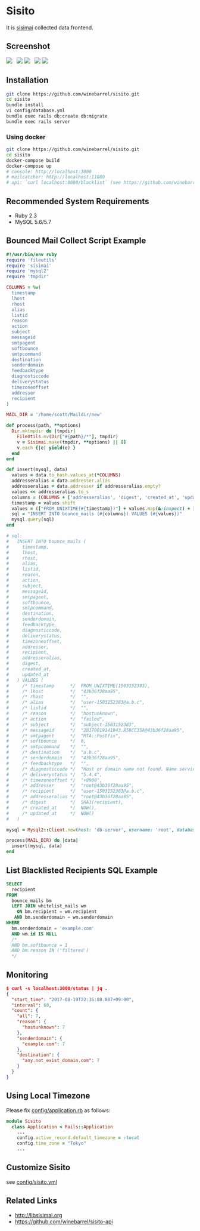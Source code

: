 Sisito
================

It is [sisimai](http://libsisimai.org/) collected data frontend.

## Screenshot

![](https://cdn.pbrd.co/images/PBJu7ECzS.png) &nbsp; ![](https://cdn.pbrd.co/images/PBJO0Ki4E.png)
![](https://cdn.pbrd.co/images/PBK20BtTS.png) &nbsp; ![](https://cdn.pbrd.co/images/59YqgEhyv.png)
![](https://cdn.pbrd.co/images/PBKp4yg4A.png)

## Installation

```sh
git clone https://github.com/winebarrel/sisito.git
cd sisito
bundle install
vi config/database.yml
bundle exec rails db:create db:migrate
bundle exec rails server
```

### Using docker

```sh
git clone https://github.com/winebarrel/sisito.git
cd sisito
docker-compose build
docker-compose up
# console: http://localhost:3000
# mailcatcher: http://localhost:11080
# api: `curl localhost:8080/blacklist` (see https://github.com/winebarrel/sisito-api#api)
```

## Recommended System Requirements

* Ruby 2.3
* MySQL 5.6/5.7

## Bounced Mail Collect Script Example

```ruby
#!/usr/bin/env ruby
require 'fileutils'
require 'sisimai'
require 'mysql2'
require 'tmpdir'

COLUMNS = %w(
  timestamp
  lhost
  rhost
  alias
  listid
  reason
  action
  subject
  messageid
  smtpagent
  softbounce
  smtpcommand
  destination
  senderdomain
  feedbacktype
  diagnosticcode
  deliverystatus
  timezoneoffset
  addresser
  recipient
)

MAIL_DIR = '/home/scott/Maildir/new'

def process(path, **options)
  Dir.mktmpdir do |tmpdir|
    FileUtils.mv(Dir["#{path}/*"], tmpdir)
    v = Sisimai.make(tmpdir, **options) || []
    v.each {|e| yield(e) }
  end
end

def insert(mysql, data)
  values = data.to_hash.values_at(*COLUMNS)
  addresseralias = data.addresser.alias
  addresseralias = data.addresser if addresseralias.empty?
  values << addresseralias.to_s
  columns = (COLUMNS + ['addresseralias', 'digest', 'created_at', 'updated_at']).join(?,)
  timestamp = values.shift
  values = (["FROM_UNIXTIME(#{timestamp})"] + values.map(&:inspect) + ['SHA1(recipient)', 'NOW()', 'NOW()']).join(?,)
  sql = "INSERT INTO bounce_mails (#{columns}) VALUES (#{values})"
  mysql.query(sql)
end

# sql:
#   INSERT INTO bounce_mails (
#     timestamp,
#     lhost,
#     rhost,
#     alias,
#     listid,
#     reason,
#     action,
#     subject,
#     messageid,
#     smtpagent,
#     softbounce,
#     smtpcommand,
#     destination,
#     senderdomain,
#     feedbacktype,
#     diagnosticcode,
#     deliverystatus,
#     timezoneoffset,
#     addresser,
#     recipient,
#     addresseralias,
#     digest,
#     created_at,
#     updated_at
#   ) VALUES (
#     /* timestamp      */  FROM_UNIXTIME(1503152383),
#     /* lhost          */  "43b36f28aa95",
#     /* rhost          */  "",
#     /* alias          */  "user-1503152383@a.b.c",
#     /* listid         */  "",
#     /* reason         */  "hostunknown",
#     /* action         */  "failed",
#     /* subject        */  "subject-1503152383",
#     /* messageid      */  "20170819141943.A58CC35A@43b36f28aa95",
#     /* smtpagent      */  "MTA::Postfix",
#     /* softbounce     */  0,
#     /* smtpcommand    */  "",
#     /* destination    */  "a.b.c",
#     /* senderdomain   */  "43b36f28aa95",
#     /* feedbacktype   */  "",
#     /* diagnosticcode */  "Host or domain name not found. Name service error for name=a.b.c type=AAAA: Host not found",
#     /* deliverystatus */  "5.4.4",
#     /* timezoneoffset */  "+0900",
#     /* addresser      */  "root@43b36f28aa95",
#     /* recipient      */  "user-1503152383@a.b.c",
#     /* addresseralias */  "root@43b36f28aa95",
#     /* digest         */  SHA1(recipient),
#     /* created_at     */  NOW(),
#     /* updated_at     */  NOW()
#   )

mysql = Mysql2::Client.new(host: 'db-server', username: 'root', database: 'sisito')

process(MAIL_DIR) do |data|
  insert(mysql, data)
end
```

## List Blacklisted Recipients SQL Example

```sql
SELECT
  recipient
FROM
  bounce_mails bm
  LEFT JOIN whitelist_mails wm
    ON bm.recipient = wm.recipient
   AND bm.senderdomain = wm.senderdomain
WHERE
  bm.senderdomain = 'example.com'
  AND wm.id IS NULL
  /*
  AND bm.softbounce = 1
  AND bm.reason IN ('filtered')
  */
```

## Monitoring

```json
$ curl -s localhost:3000/status | jq .
{
  "start_time": "2017-08-19T22:36:08.887+09:00",
  "interval": 60,
  "count": {
    "all": 7,
    "reason": {
      "hostunknown": 7
    },
    "senderdomain": {
      "example.com": 7
    },
    "destination": {
      "any.not_exist_domain.com": 7
    }
  }
}
```

## Using Local Timezone

Please fix [config/application.rb](https://github.com/winebarrel/sisito/blob/master/config/application.rb) as follows:

```ruby
module Sisito
  class Application < Rails::Application
    ...
    config.active_record.default_timezone = :local
    config.time_zone = "Tokyo"
    ...
```

## Customize Sisito

see [config/sisito.yml](https://github.com/winebarrel/sisito/blob/master/config/sisito.yml)

## Related Links

* http://libsisimai.org
* https://github.com/winebarrel/sisito-api
